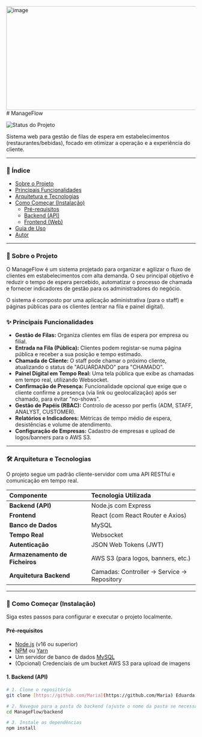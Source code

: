  <img width="511" height="276" alt="image" src="https://github.com/user-attachments/assets/7bd6c4e9-3689-4760-8a40-00bfa77f138b" />
 # ManageFlow

![Status do Projeto](https://img.shields.io/badge/Status-Concluído%20(TCC)-brightgreen)

Sistema web para gestão de filas de espera em estabelecimentos (restaurantes/bebidas), focado em otimizar a operação e a experiência do cliente. 

---

### 📖 Índice

- [Sobre o Projeto](#-sobre-o-projeto)
- [Principais Funcionalidades](#-principais-funcionalidades)
- [Arquitetura e Tecnologias](#-arquitetura-e-tecnologias)
- [Como Começar (Instalação)](#-como-começar-instalação)
  - [Pré-requisitos](#pré-requisitos)
  - [Backend (API)](#backend-api)
  - [Frontend (Web)](#frontend-web)
- [Guia de Uso](#-guia-de-uso)
- [Autor](#-autor)

---

### 🎯 Sobre o Projeto

O ManageFlow é um sistema projetado para organizar e agilizar o fluxo de clientes em estabelecimentos com alta demanda. O seu principal objetivo é reduzir o tempo de espera percebido, automatizar o processo de chamada e fornecer indicadores de gestão para os administradores do negócio. 

O sistema é composto por uma aplicação administrativa (para o staff) e páginas públicas para os clientes (entrar na fila e painel digital). 

### ✨ Principais Funcionalidades

- **Gestão de Filas:** Organiza clientes em filas de espera por empresa ou filial.
- **Entrada na Fila (Pública):** Clientes podem registar-se numa página pública e receber a sua posição e tempo estimado. 
- **Chamada de Cliente:** O staff pode chamar o próximo cliente, atualizando o status de "AGUARDANDO" para "CHAMADO". 
- **Painel Digital em Tempo Real:** Uma tela pública que exibe as chamadas em tempo real, utilizando Websocket. 
- **Confirmação de Presença:** Funcionalidade opcional que exige que o cliente confirme a presença (via link ou geolocalização) após ser chamado, para evitar "no-shows". 
- **Gestão de Papéis (RBAC):** Controlo de acesso por perfis (ADM, STAFF, ANALYST, CUSTOMER). 
- **Relatórios e Indicadores:** Métricas de tempo médio de espera, desistências e volume de atendimento. 
- **Configuração de Empresas:** Cadastro de empresas e upload de logos/banners para o AWS S3. 

---

### 🛠️ Arquitetura e Tecnologias

O projeto segue um padrão cliente-servidor com uma API RESTful e comunicação em tempo real.

| Componente | Tecnologia Utilizada |
| :--- | :--- |
| **Backend (API)** | Node.js com Express |
| **Frontend** | React (com React Router e Axios) |
| **Banco de Dados** | MySQL  |
| **Tempo Real** | Websocket |
| **Autenticação** | JSON Web Tokens (JWT)  |
| **Armazenamento de Ficheiros** | AWS S3 (para logos, banners, etc.)  |
| **Arquitetura Backend** | Camadas: Controller → Service → Repository  |

---

### 🏁 Como Começar (Instalação)

Siga estes passos para configurar e executar o projeto localmente.

#### Pré-requisitos

- [Node.js](https://nodejs.org/) (v16 ou superior)
- [NPM](https://www.npmjs.com/) ou [Yarn](https://yarnpkg.com/)
- Um servidor de banco de dados [MySQL](https://www.mysql.com/)
- (Opcional) Credenciais de um bucket AWS S3 para upload de imagens 

#### 1. Backend (API)

```bash
# 1. Clone o repositório
git clone [https://github.com/Maria](https://github.com/Maria) Eduarda Lustre/ManageFlow.git 

# 2. Navegue para a pasta do backend (ajuste o nome da pasta se necessário)
cd ManageFlow/backend

# 3. Instale as dependências
npm install

